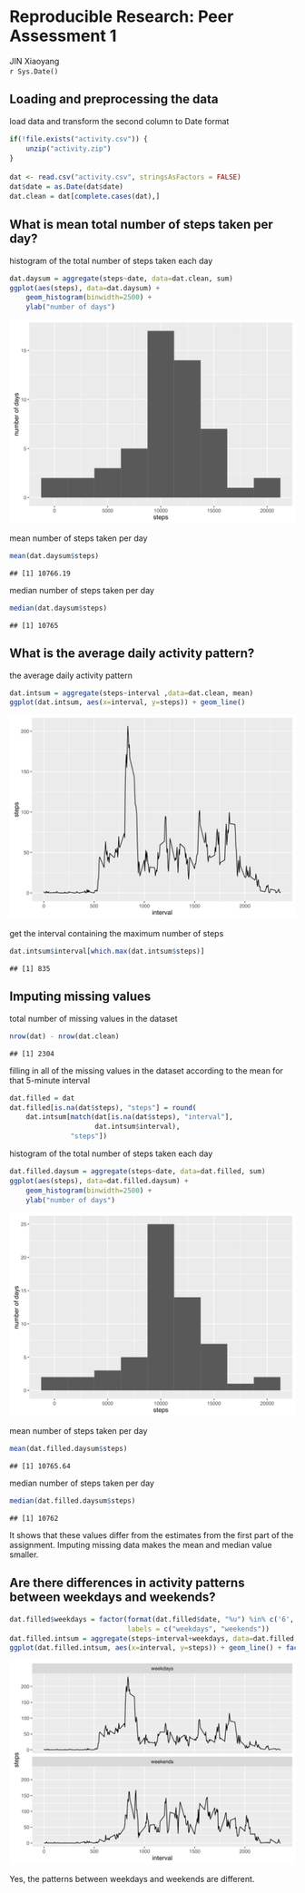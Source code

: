 # Reproducible Research: Peer Assessment 1
JIN Xiaoyang  
`r Sys.Date()`  


## Loading and preprocessing the data
load data and transform the second column to Date format

```r
if(!file.exists("activity.csv")) {
    unzip("activity.zip")
}

dat <- read.csv("activity.csv", stringsAsFactors = FALSE)
dat$date = as.Date(dat$date)
dat.clean = dat[complete.cases(dat),]
```

## What is mean total number of steps taken per day?
histogram of the total number of steps taken each day

```r
dat.daysum = aggregate(steps~date, data=dat.clean, sum)
ggplot(aes(steps), data=dat.daysum) +
    geom_histogram(binwidth=2500) +
    ylab("number of days")
```

![](figure/unnamed-chunk-2-1.svg)<!-- -->

mean number of steps taken per day

```r
mean(dat.daysum$steps)
```

```
## [1] 10766.19
```

median number of steps taken per day

```r
median(dat.daysum$steps)
```

```
## [1] 10765
```

## What is the average daily activity pattern?
the average daily activity pattern

```r
dat.intsum = aggregate(steps~interval ,data=dat.clean, mean)
ggplot(dat.intsum, aes(x=interval, y=steps)) + geom_line()
```

![](figure/unnamed-chunk-5-1.svg)<!-- -->

get the interval containing the maximum number of steps

```r
dat.intsum$interval[which.max(dat.intsum$steps)]
```

```
## [1] 835
```

## Imputing missing values
total number of missing values in the dataset

```r
nrow(dat) - nrow(dat.clean)
```

```
## [1] 2304
```

filling in all of the missing values in the dataset according to the mean for that 5-minute interval

```r
dat.filled = dat
dat.filled[is.na(dat$steps), "steps"] = round(
    dat.intsum[match(dat[is.na(dat$steps), "interval"],
                     dat.intsum$interval),
               "steps"])
```

histogram of the total number of steps taken each day

```r
dat.filled.daysum = aggregate(steps~date, data=dat.filled, sum)
ggplot(aes(steps), data=dat.filled.daysum) +
    geom_histogram(binwidth=2500) +
    ylab("number of days")
```

![](figure/unnamed-chunk-9-1.svg)<!-- -->

mean number of steps taken per day

```r
mean(dat.filled.daysum$steps)
```

```
## [1] 10765.64
```

median number of steps taken per day

```r
median(dat.filled.daysum$steps)
```

```
## [1] 10762
```

It shows that these values differ from the estimates from the first part of the assignment. Imputing missing data makes the mean and median value smaller.

## Are there differences in activity patterns between weekdays and weekends?

```r
dat.filled$weekdays = factor(format(dat.filled$date, "%u") %in% c('6', '7'),
                             labels = c("weekdays", "weekends"))
dat.filled.intsum = aggregate(steps~interval+weekdays, data=dat.filled, mean)
ggplot(dat.filled.intsum, aes(x=interval, y=steps)) + geom_line() + facet_wrap(~weekdays, nrow=2)
```

![](figure/unnamed-chunk-12-1.svg)<!-- -->

Yes, the patterns between weekdays and weekends are different.
